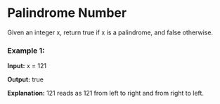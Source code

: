 # Palindrome Number

Given an integer x, return true if x is a palindrome, and false otherwise.

### Example 1:

**Input:** x = 121

**Output:** true

**Explanation:** 121 reads as 121 from left to right and from right to left.

